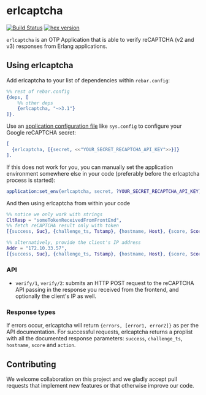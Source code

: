 # erlcaptcha
[![Build Status](https://travis-ci.org/ClicaAi/erlcaptcha.svg?branch=master)](https://travis-ci.org/ClicaAi/erlcaptcha)
[![hex version](https://img.shields.io/hexpm/v/erlcaptcha.svg)](https://hex.pm/packages/erlcaptcha)  

`erlcaptcha` is an OTP Application that is able to verify reCAPTCHA (v2 and v3) responses from Erlang applications.

## Using erlcaptcha

Add erlcaptcha to your list of dependencies within `rebar.config`:

```erl
%% rest of rebar.config
{deps, [
    %% other deps
    {erlcaptcha, "~>3.1"}
]}.
```

Use an [application configuration file](https://www.rebar3.org/docs/releases#section-application-configuration) like `sys.config` to configure your Google reCAPTCHA secret:

```erl
[
  {erlcaptcha, [{secret, <<"YOUR_SECRET_RECAPTCHA_API_KEY">>}]}
].
```

If this does not work for you, you can manually set the application environment somewhere else in your code (preferably before the erlcaptcha process is started):

```erl
application:set_env(erlcaptcha, secret, ?YOUR_SECRET_RECAPTCHA_API_KEY).
```

And then using erlcaptcha from within your code

```erl
%% notice we only work with strings
CltResp = "someTokenReceivedFromFrontEnd",
%% fetch reCAPTCHA result only with token
[{success, Suc}, {challenge_ts, Tstamp}, {hostname, Host}, {score, Score}, {action, Action}] = erlcaptcha:verify(CltResp).

%% alternatively, provide the client's IP address
Addr = "172.10.33.57",
[{success, Suc}, {challenge_ts, Tstamp}, {hostname, Host}, {score, Score}, {action, Action}] = erlcaptcha:verify(CltResp, Addr).
```

### API
- `verify/1`, `verify/2`: submits an HTTP POST request to the reCAPTCHA API passing in the response you received from the frontend, and optionally the client's IP as well.

### Response types
If errors occur, erlcaptcha will return `{errors, [error1, error2]}` as per the API documentation. For successful requests, erlcaptcha returns a proplist with all the documented response parameters: `success`, `challenge_ts`, `hostname`, `score` and `action`.

## Contributing
We welcome collaboration on this project and we gladly accept pull requests that implement new features or that otherwise improve our code.

